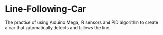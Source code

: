 # Line-Following-Car
The practice of using Arduino Mega, IR sensors and PID algorithm to create a car that automatically detects and follows the line.
